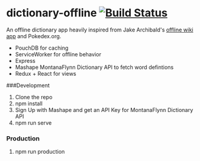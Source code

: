 # dictionary-offline [![Build Status](https://travis-ci.org/bhargav175/dictionary-offline.svg)](https://travis-ci.org/bhargav175/dictionary-offline.svg)

An offline dictionary app heavily inspired from Jake Archibald's [offline wiki app](https://github.com/jakearchibald/offline-wikipedia) and Pokedex.org. 

+ PouchDB for caching 
+ ServiceWorker for offline behavior
+ Express
+ Mashape MontanaFlynn Dictionary API to fetch word defintions
+ Redux + React for views


###Development

1. Clone the repo
2. npm install
3. Sign Up with Mashape and get an API Key for MontanaFlynn Dictionary API
4. npm run serve


### Production

1. npm run production
